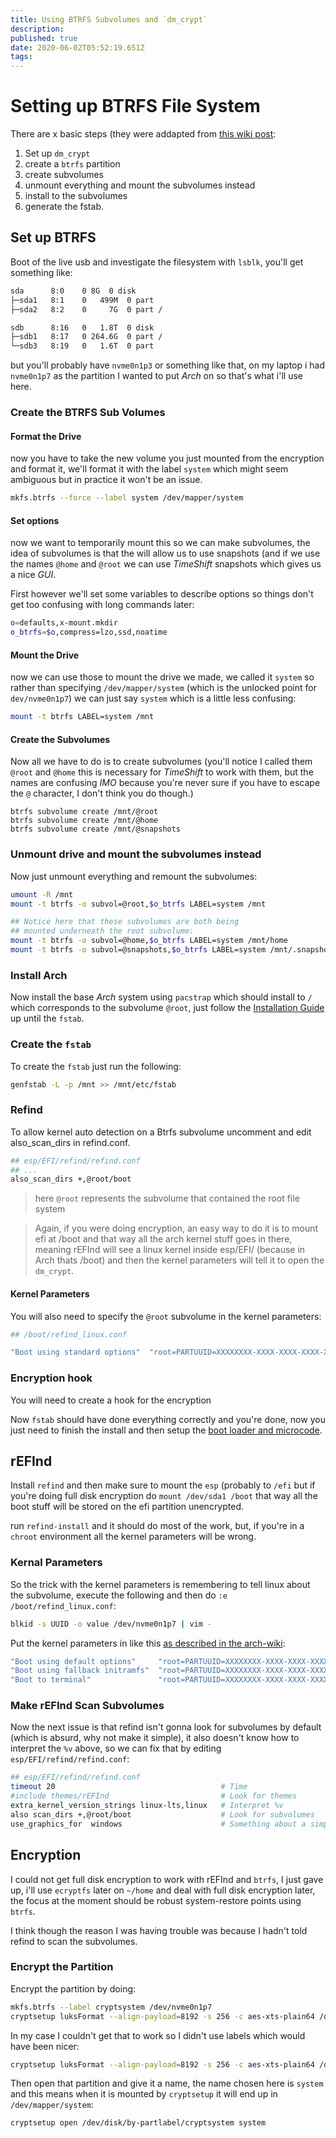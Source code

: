 ```yaml
---
title: Using BTRFS Subvolumes and `dm_crypt`
description: 
published: true
date: 2020-06-02T05:52:19.651Z
tags: 
---
```


# Setting up BTRFS File System
There are x basic steps (they were addapted from [this wiki post](https://wiki.archlinux.org/index.php/User:Altercation/Bullet_Proof_Arch_Install#Encrypt_System_Partition):

1. Set up `dm_crypt`
2. create a `btrfs` partition
3. create subvolumes
4. unmount everything and mount the subvolumes instead
5. install to the subvolumes
6. generate the fstab.

## Set up BTRFS
Boot of the live usb and investigate the filesystem with `lsblk`, you'll get something like:

```bash
sda      8:0    0 8G  0 disk 
├─sda1   8:1    0   499M  0 part 
├─sda2   8:2    0     7G  0 part /

sdb      8:16   0   1.8T  0 disk 
├─sdb1   8:17   0 264.6G  0 part /
└─sdb3   8:19   0   1.6T  0 part 
```
but you'll probably have `nvme0n1p3` or something like that, on my laptop i had `nvme0n1p7` as the partition I wanted to put *Arch* on so that's what i'll use here.



### Create the BTRFS Sub Volumes


#### Format the Drive
now you have to take the new volume you just mounted from the encryption and format it, we'll format it with the label `system` which might seem ambiguous but in practice it won't be an issue.
```bash
mkfs.btrfs --force --label system /dev/mapper/system
```

#### Set options
now we want to temporarily mount this so we can make subvolumes, the idea of subvolumes is that the will allow us to use snapshots (and if we use the names `@home` and `@root` we can use *TimeShift* snapshots which gives us a nice *GUI*.

First however we'll set some variables to describe options so things don't get too confusing with long commands later:


```bash
o=defaults,x-mount.mkdir
o_btrfs=$o,compress=lzo,ssd,noatime
```

#### Mount the Drive
now we can use those to mount the drive we made, we called it `system` so rather than specifying `/dev/mapper/system` (which is the unlocked point for `dev/nvme0n1p7`) we can just say `system` which is a little less confusing:

```bash
mount -t btrfs LABEL=system /mnt
```
#### Create the Subvolumes
Now all we have to do is to create subvolumes (you'll notice I called them `@root` and `@home` this is necessary for *TimeShift* to work with them, but the names are confusing *IMO* because you're never sure if you have to escape the `@` character, I don't think you do though.)

```
btrfs subvolume create /mnt/@root
btrfs subvolume create /mnt/@home
btrfs subvolume create /mnt/@snapshots
```

### Unmount drive and mount the subvolumes instead
Now just unmount everything and remount the subvolumes:

```bash
umount -R /mnt 
mount -t btrfs -o subvol=@root,$o_btrfs LABEL=system /mnt

## Notice here that these subvolumes are both being 
## mounted underneath the root subvolume:
mount -t btrfs -o subvol=@home,$o_btrfs LABEL=system /mnt/home
mount -t btrfs -o subvol=@snapshots,$o_btrfs LABEL=system /mnt/.snapshots
````

### Install Arch
Now install the base *Arch* system using `pacstrap` which should install to `/` which corresponds to the subvolume `@root`, just follow the [Installation Guide](https://wiki.archlinux.org/index.php/Installation_guide#Partition_the_disks) up until the `fstab`.

### Create the `fstab`
To create the `fstab` just run the following:

```bash
genfstab -L -p /mnt >> /mnt/etc/fstab
```

### Refind
To allow kernel auto detection on a Btrfs subvolume uncomment and edit also_scan_dirs in refind.conf.

```bash
## esp/EFI/refind/refind.conf
## ...
also_scan_dirs +,@root/boot
```
> here `@root` represents the subvolume that contained the root file system

> Again, if you were doing encryption, an easy way to do it is to mount efi at /boot and that way all the arch kernel stuff goes in there, meaning rEFInd will see a linux kernel inside esp/EFI/ (because in Arch thats /boot) and then the kernel parameters will tell it to open the `dm_crypt`.

#### Kernel Parameters
You will also need to specify the `@root` subvolume in the kernel parameters:

```bash
## /boot/refind_linux.conf

"Boot using standard options"  "root=PARTUUID=XXXXXXXX-XXXX-XXXX-XXXX-XXXXXXXXXXXX rw rootflags=subvol=@root initrd=@root/boot/initramfs initrd=@root/boot/initramfs-%v.img"
```

### Encryption hook
You will need to create a hook for the encryption


Now `fstab` should have done everything correctly and you're done, now you just need to finish the install and then setup the  [boot loader and microcode](/linux/installArch).

## rEFInd
Install `refind` and then make sure to mount the `esp` (probably to `/efi` but if you're doing full disk encryption do `mount /dev/sda1 /boot` that way all the boot stuff will be stored on the efi partition unencrypted.

run `refind-install` and it should do most of the work, but, if you're in a `chroot` environment all the kernel parameters will be wrong.

### Kernal Parameters
So the trick with the kernel parameters is remembering to tell linux about the subvolume, execute the following and then do `:e /boot/refind_linux.conf`:

```bash
blkid -s UUID -o value /dev/nvme0n1p7 | vim -
```
Put the kernel parameters in like this [as described in the arch-wiki](https://wiki.archlinux.org/index.php/REFInd#Btrfs_subvolume_support):

```bash
"Boot using default options"     "root=PARTUUID=XXXXXXXX-XXXX-XXXX-XXXX-XXXXXXXXXXXX rootflags=subvol=@root rw add_efi_memmap initrd=@root/boot/intel-ucode.img initrd=@root/boot/amd-ucode.img initrd=boot\initramfs-%v.img"
"Boot using fallback initramfs"  "root=PARTUUID=XXXXXXXX-XXXX-XXXX-XXXX-XXXXXXXXXXXX rootflags=subvol=@root rw add_efi_memmap initrd=@root/boot/intel-ucode.img initrd=@root/boot/amd-ucode.img initrd=@root/boot/initramfs-%v-fallback.img"
"Boot to terminal"               "root=PARTUUID=XXXXXXXX-XXXX-XXXX-XXXX-XXXXXXXXXXXX rootflags=subvol=@root rw add_efi_memmap initrd=@root/boot\intel-ucode.img initrd=@root/boot/amd-ucode.img initrd=@root/boot/initramfs-%v.img systemd.unit=multi-user.target"
```

### Make rEFInd Scan Subvolumes
Now the next issue is that refind isn't gonna look for subvolumes by default (which is absurd, why not make it simple), it also doesn't know how to interpret the `%v` above, so we can fix that by editing `esp/EFI/refind/refind.conf`:

```bash
## esp/EFI/refind/refind.conf
timeout 20                                     # Time
#include themes/rEFInd                         # Look for themes
extra_kernel_version_strings linux-lts,linux   # Interpret %v
also scan_dirs +,@root/boot                    # Look for subvolumes
use_graphics_for  windows                      # Something about a simpler 'mac-style' behaviour
```

## Encryption
I could not get full disk encryption to work with rEFInd and `btrfs`, I just gave up, i'll use `ecryptfs` later on `~/home` and deal with full disk encryption later, the focus at the moment should be robust system-restore points using `btrfs`.

I think though the reason I was having trouble was because I hadn't told refind to scan the subvolumes.

### Encrypt the Partition
Encrypt the partition by doing:

```bash
mkfs.btrfs --label cryptsystem /dev/nvme0n1p7
cryptsetup luksFormat --align-payload=8192 -s 256 -c aes-xts-plain64 /dev/disk/by-partlabel/cryptsystem
```

In my case I couldn't get that to work so I didn't use labels which would have been nicer:

```bash
cryptsetup luksFormat --align-payload=8192 -s 256 -c aes-xts-plain64 /dev/nvme0n1p7
```

Then open that partition and give it a name, the name chosen here is `system` and this means when it is mounted by `cryptsetup` it will end up in `/dev/mapper/system`:

```bash
cryptsetup open /dev/disk/by-partlabel/cryptsystem system
```











